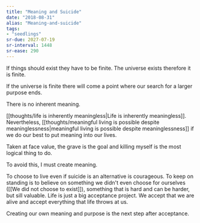 ```yaml
---
title: "Meaning and Suicide"
date: "2018-08-31"
alias: "Meaning-and-suicide"
tags:
- "seedlings"
sr-due: 2027-07-19
sr-interval: 1448
sr-ease: 290
---
```


If things should exist they have to be finite. The universe exists therefore it is finite.

If the universe is finite there will come a point where our search for a larger purpose ends.

There is no inherent meaning.

[[thoughts/life is inherently meaningless|Life is inherently meaningless]]. Nevertheless, [[thoughts/meaningful living is possible despite meaninglessness|meaningful living is possible despite meaninglessness]] if we do our best to put meaning into our lives.

Taken at face value, the grave is the goal and killing myself is the most logical thing to do.

To avoid this, I must create meaning.

To choose to live even if suicide is an alternative is courageous. To keep on standing is to believe on something we didn't even choose for ourselves ([[We did not choose to exist]]), something that is hard and can be harder, but sill valuable. Life is just a big acceptance project. We accept that we are alive and accept everything that life throws at us.

Creating our own meaning and purpose is the next step after acceptance.